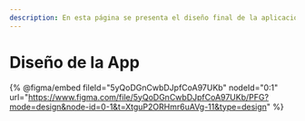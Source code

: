```yaml
---
description: En esta página se presenta el diseño final de la aplicación
---
```


# Diseño de la App

{% @figma/embed fileId="5yQoDGnCwbDJpfCoA97UKb" nodeId="0:1" url="https://www.figma.com/file/5yQoDGnCwbDJpfCoA97UKb/PFG?mode=design&node-id=0-1&t=XtguP2ORHmr6uAVg-11&type=design" %}
